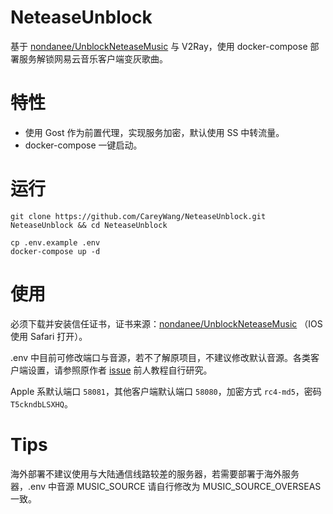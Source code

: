 # NeteaseUnblock

基于 [nondanee/UnblockNeteaseMusic](https://github.com/nondanee/UnblockNeteaseMusic) 与 V2Ray，使用 docker-compose 部署服务解锁网易云音乐客户端变灰歌曲。

# 特性

- 使用 Gost 作为前置代理，实现服务加密，默认使用 SS 中转流量。
- docker-compose 一键启动。

# 运行

```shell
git clone https://github.com/CareyWang/NeteaseUnblock.git NeteaseUnblock && cd NeteaseUnblock

cp .env.example .env
docker-compose up -d
```

# 使用

必须下载并安装信任证书，证书来源：[nondanee/UnblockNeteaseMusic](https://raw.githubusercontent.com/nondanee/UnblockNeteaseMusic/master/ca.crt) （IOS 使用 Safari 打开）。

.env 中目前可修改端口与音源，若不了解原项目，不建议修改默认音源。各类客户端设置，请参照原作者 [issue](https://github.com/nondanee/UnblockNeteaseMusic/issues) 前人教程自行研究。

Apple 系默认端口 `58081`，其他客户端默认端口 `58080`，加密方式 `rc4-md5`，密码 `T5ckndbLSXHQ`。

# Tips

海外部署不建议使用与大陆通信线路较差的服务器，若需要部署于海外服务器，.env 中音源 MUSIC_SOURCE 请自行修改为 MUSIC_SOURCE_OVERSEAS 一致。
